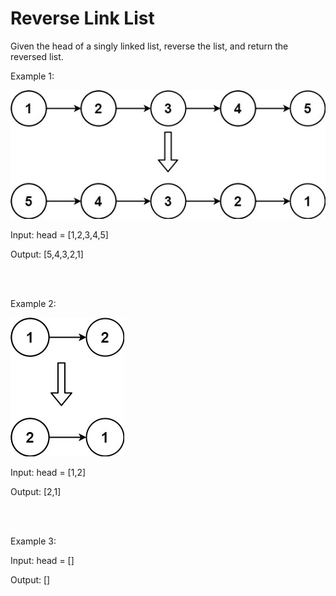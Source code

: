 # Reverse Link List

Given the head of a singly linked list, reverse the list, and return the reversed list.


Example 1:

![img-2](./rev1ex1.jpg)

Input: head = [1,2,3,4,5]

Output: [5,4,3,2,1]

<br />
<br />

Example 2:

![img-2](./rev1ex2.jpg)

Input: head = [1,2]

Output: [2,1]


<br />
<br />

Example 3:


Input: head = []

Output: []